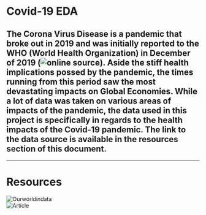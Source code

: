 # Covid-19 EDA

The Corona Virus Disease is a pandemic that broke out in 2019 and was initially reported to the WHO (World Health Organization) in December of 2019 (![online source](https://emedicine.medscape.com/article/2500114-overview)). Aside the stiff health implications possed by the pandemic, the times running from this period saw the most devastating impacts on Global Economies. While a lot of data was taken on various areas of impacts of the pandemic, the data used in this project is specifically in regards to the health impacts of the Covid-19 pandemic. The link to the data source is available in the resources section of this document.
---

---
# Resources

![Ourworldindata](https://ourworldindata.org/covid-vaccinations) \
![Article](https://emedicine.medscape.com/article/2500114-overview)
